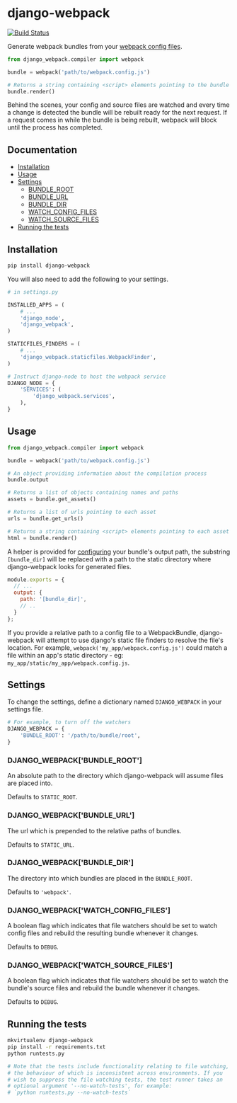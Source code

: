 django-webpack
==============

[![Build Status](https://travis-ci.org/markfinger/django-webpack.svg?branch=master)](https://travis-ci.org/markfinger/django-webpack)

Generate webpack bundles from your
[webpack config files](webpack.github.io/docs/configuration.html).

```python
from django_webpack.compiler import webpack

bundle = webpack('path/to/webpack.config.js')

# Returns a string containing <script> elements pointing to the bundle
bundle.render()
```

Behind the scenes, your config and source files are watched and 
every time a change is detected the bundle will be rebuilt ready 
for the next request. If a request comes in while the bundle is
being rebuilt, webpack will block until the process has completed.


Documentation
-------------

- [Installation](#installation)
- [Usage](#usage)
- [Settings](#settings)
  - [BUNDLE_ROOT](#django_webpackbundle_root)
  - [BUNDLE_URL](#django_webpackbundle_url)
  - [BUNDLE_DIR](#django_webpackbundle_dir)
  - [WATCH_CONFIG_FILES](#django_webpackwatch_config_files)
  - [WATCH_SOURCE_FILES](#django_webpackwatch_source_files)
- [Running the tests](#running-the-tests)


Installation
------------

```bash
pip install django-webpack
```

You will also need to add the following to your settings.

```python
# in settings.py

INSTALLED_APPS = (
    # ...
    'django_node',
    'django_webpack',
)

STATICFILES_FINDERS = (
    # ...
    'django_webpack.staticfiles.WebpackFinder',
)

# Instruct django-node to host the webpack service
DJANGO_NODE = {
    'SERVICES': (
        'django_webpack.services',
    ),
}
```


Usage
-----

```python
from django_webpack.compiler import webpack

bundle = webpack('path/to/webpack.config.js')

# An object providing information about the compilation process
bundle.output

# Returns a list of objects containing names and paths
assets = bundle.get_assets()

# Returns a list of urls pointing to each asset
urls = bundle.get_urls()

# Returns a string containing <script> elements pointing to each asset
html = bundle.render()
```

A helper is provided for [configuring](webpack.github.io/docs/configuration.html) 
your bundle's output path, the substring `[bundle_dir]` 
will be replaced with a path to the static directory where 
django-webpack looks for generated files.

```javascript
module.exports = {
  // ...
  output: {
    path: '[bundle_dir]',
    // ..
  }
};
```

If you provide a relative path to a config file to a 
WebpackBundle, django-webpack will attempt to use django's 
static file finders to resolve the file's location. 
For example, `webpack('my_app/webpack.config.js')` could 
match a file within an app's static directory - 
eg: `my_app/static/my_app/webpack.config.js`.


Settings
--------

To change the settings, define a dictionary named `DJANGO_WEBPACK` in your settings file.

```python
# For example, to turn off the watchers
DJANGO_WEBPACK = {
    'BUNDLE_ROOT': '/path/to/bundle/root',
}
```

### DJANGO_WEBPACK['BUNDLE_ROOT']

An absolute path to the directory which django-webpack will assume files are placed into.

Defaults to `STATIC_ROOT`.

### DJANGO_WEBPACK['BUNDLE_URL']

The url which is prepended to the relative paths of bundles.

Defaults to `STATIC_URL`.

### DJANGO_WEBPACK['BUNDLE_DIR']

The directory into which bundles are placed in the `BUNDLE_ROOT`.

Defaults to `'webpack'`.

### DJANGO_WEBPACK['WATCH_CONFIG_FILES']

A boolean flag which indicates that file watchers should be set to watch config
files and rebuild the resulting bundle whenever it changes.

Defaults to `DEBUG`.

### DJANGO_WEBPACK['WATCH_SOURCE_FILES']

A boolean flag which indicates that file watchers should be set to watch the bundle's
source files and rebuild the bundle whenever it changes.

Defaults to `DEBUG`.


Running the tests
-----------------

```bash
mkvirtualenv django-webpack
pip install -r requirements.txt
python runtests.py

# Note that the tests include functionality relating to file watching,
# the behaviour of which is inconsistent across environments. If you
# wish to suppress the file watching tests, the test runner takes an
# optional argument '--no-watch-tests', for example:
# `python runtests.py --no-watch-tests`
```
